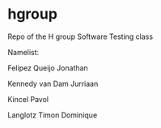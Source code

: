 hgroup
======

Repo of the H group Software Testing class

Namelist:

Felipez Queijo	Jonathan

Kennedy van Dam	Jurriaan

Kincel	Pavol

Langlotz	Timon Dominique
